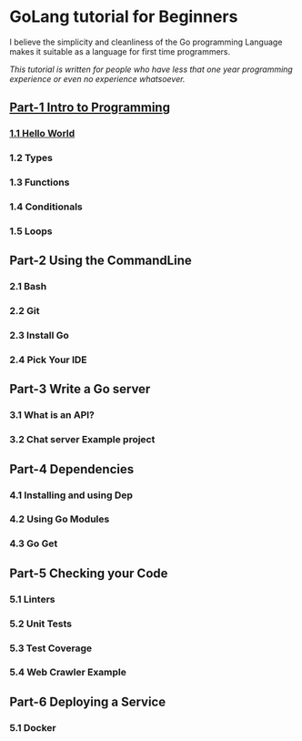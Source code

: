 # GoLang tutorial for Beginners
I believe the simplicity and cleanliness of the Go programming Language makes it suitable as a language for first time programmers. 

_This tutorial is written for people who have less that one year programming experience or even no experience whatsoever._

## [Part-1 Intro to Programming](../part_1/intro_to_programming.md)

### [1.1 Hello World](../part_1/1.1_hello_world.md)
### 1.2 Types
### 1.3 Functions
### 1.4 Conditionals
### 1.5 Loops

## Part-2 Using the CommandLine

### 2.1 Bash
### 2.2 Git
### 2.3 Install Go
### 2.4 Pick Your IDE

## Part-3 Write a Go server

### 3.1 What is an API?
### 3.2 Chat server Example project

## Part-4 Dependencies

### 4.1 Installing and using Dep
### 4.2 Using Go Modules
### 4.3 Go Get

## Part-5 Checking your Code

### 5.1 Linters
### 5.2 Unit Tests
### 5.3 Test Coverage
### 5.4 Web Crawler Example

## Part-6 Deploying a Service

### 5.1 Docker 
